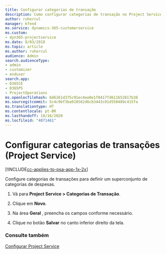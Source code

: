 ```yaml
---
title: Configurar categorias de transação
description: Como configurar categorias de transação no Project Service
author: ruhercul
manager: kfend
ms.service: dynamics-365-customerservice
ms.custom:
- dyn365-projectservice
ms.date: 8/03/2018
ms.topic: article
ms.author: ruhercul
audience: Admin
search.audienceType:
- admin
- customizer
- enduser
search.app:
- D365CE
- D365PS
- ProjectOperations
ms.openlocfilehash: 6d6261d375c91ec4ee0e1f0417fd611652817b38
ms.sourcegitcommit: 5c4c9bf3ba018562d6cb3443c01d550489c415fa
ms.translationtype: HT
ms.contentlocale: pt-BR
ms.lasthandoff: 10/16/2020
ms.locfileid: "4071461"
---
```

# <a name="configure-transaction-categories-project-service"></a>Configurar categorias de transações (Project Service)

[!INCLUDE[cc-applies-to-psa-app-1x-2x](../includes/cc-applies-to-psa-app-1x-2x.md)]

Configure categorias de transações para definir um superconjunto de categorias de despesas.  
  
1.  Vá para **Project Service > Categorias de Transação**.  
  
2.  Clique em **Novo**.  
  
3.  Na área **Geral** , preencha os campos conforme necessário.  
  
4.  Clique no botão **Salvar** no canto inferior direito da tela.  
  
### <a name="see-also"></a>Consulte também  
 [Configurar Project Service](../psa/configure.md)
